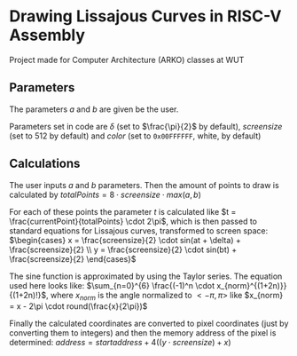 # Drawing Lissajous Curves in RISC-V Assembly
Project made for Computer Architecture (ARKO) classes at WUT

## Parameters
The parameters $a$ and $b$ are given be the user.

Parameters set in code are $\delta$ (set to $\frac{\pi}{2}$ by default), $screensize$ (set to 512 by default) and $color$ (set to `0x00FFFFFF`, white, by default)

## Calculations
The user inputs $a$ and $b$ parameters. Then the amount of points to draw is calculated by $totalPoints = 8 \cdot screensize \cdot max(a, b)$

For each of these points the parameter $t$ is calculated like $t = \frac{currentPoint}{totalPoints} \cdot 2\pi$, which is then passed to standard equations for Lissajous curves, transformed to screen space: $\begin{cases} x = \frac{screensize}{2} \cdot sin(at + \delta) + \frac{screensize}{2} \\ y = \frac{screensize}{2} \cdot sin(bt) + \frac{screensize}{2} \end{cases}$

The sine function is approximated by using the Taylor series. The equation used here looks like: $\sum_{n=0}^{6} \frac{(-1)^n \cdot x_{norm}^{(1+2n)}}{(1+2n)!}$, where $x_{norm}$ is the angle normalized to $<-\pi, \pi>$ like $x_{norm} = x - 2\pi \cdot round(\frac{x}{2\pi})$

Finally the calculated coordinates are converted to pixel coordinates (just by converting them to integers) and then the memory address of the pixel is determined: $address = startaddress + 4((y \cdot screensize) + x)$